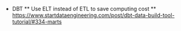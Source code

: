 - DBT
  ** Use ELT instead of ETL to save computing cost
  ** https://www.startdataengineering.com/post/dbt-data-build-tool-tutorial/#334-marts

